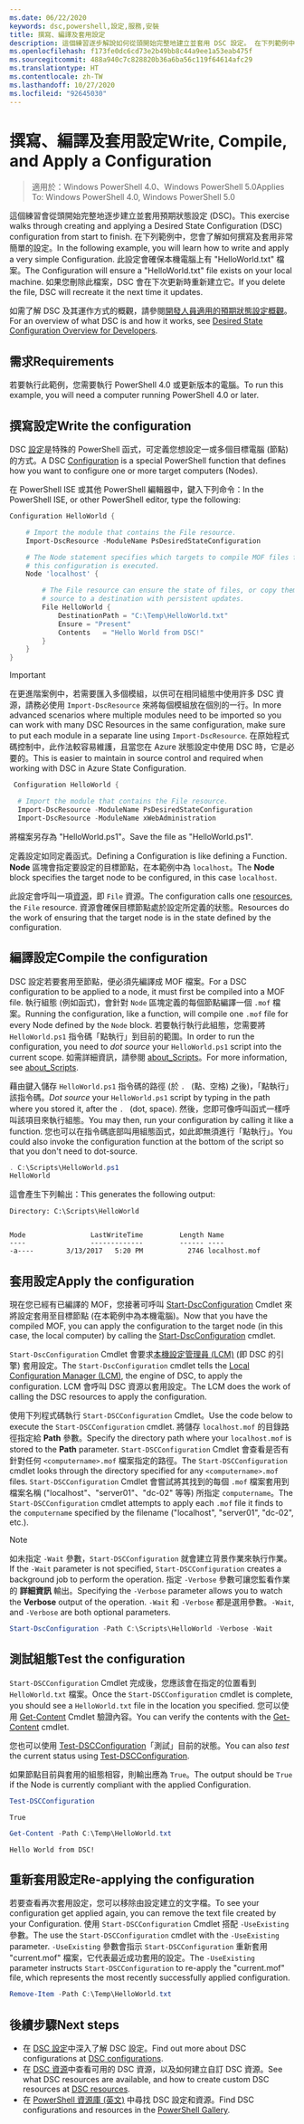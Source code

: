 ```yaml
---
ms.date: 06/22/2020
keywords: dsc,powershell,設定,服務,安裝
title: 撰寫、編譯及套用設定
description: 這個練習逐步解說如何從頭開始完整地建立並套用 DSC 設定。 在下列範例中，您將會了解如何撰寫及套用非常簡單的設定
ms.openlocfilehash: f173fe0dc6cd73e2b49bb8c44a9ee1a53eab475f
ms.sourcegitcommit: 488a940c7c828820b36a6ba56c119f64614afc29
ms.translationtype: HT
ms.contentlocale: zh-TW
ms.lasthandoff: 10/27/2020
ms.locfileid: "92645030"
---
```

# <a name="write-compile-and-apply-a-configuration"></a><span data-ttu-id="7c409-105">撰寫、編譯及套用設定</span><span class="sxs-lookup"><span data-stu-id="7c409-105">Write, Compile, and Apply a Configuration</span></span>

> <span data-ttu-id="7c409-106">適用於：Windows PowerShell 4.0、Windows PowerShell 5.0</span><span class="sxs-lookup"><span data-stu-id="7c409-106">Applies To: Windows PowerShell 4.0, Windows PowerShell 5.0</span></span>

<span data-ttu-id="7c409-107">這個練習會從頭開始完整地逐步建立並套用預期狀態設定 (DSC)。</span><span class="sxs-lookup"><span data-stu-id="7c409-107">This exercise walks through creating and applying a Desired State Configuration (DSC) configuration from start to finish.</span></span> <span data-ttu-id="7c409-108">在下列範例中，您會了解如何撰寫及套用非常簡單的設定。</span><span class="sxs-lookup"><span data-stu-id="7c409-108">In the following example, you will learn how to write and apply a very simple Configuration.</span></span> <span data-ttu-id="7c409-109">此設定會確保本機電腦上有 "HelloWorld.txt" 檔案。</span><span class="sxs-lookup"><span data-stu-id="7c409-109">The Configuration will ensure a "HelloWorld.txt" file exists on your local machine.</span></span>
<span data-ttu-id="7c409-110">如果您刪除此檔案，DSC 會在下次更新時重新建立它。</span><span class="sxs-lookup"><span data-stu-id="7c409-110">If you delete the file, DSC will recreate it the next time it updates.</span></span>

<span data-ttu-id="7c409-111">如需了解 DSC 及其運作方式的概觀，請參閱[開發人員適用的預期狀態設定概觀](../overview/overview.md)。</span><span class="sxs-lookup"><span data-stu-id="7c409-111">For an overview of what DSC is and how it works, see [Desired State Configuration Overview for Developers](../overview/overview.md).</span></span>

## <a name="requirements"></a><span data-ttu-id="7c409-112">需求</span><span class="sxs-lookup"><span data-stu-id="7c409-112">Requirements</span></span>

<span data-ttu-id="7c409-113">若要執行此範例，您需要執行 PowerShell 4.0 或更新版本的電腦。</span><span class="sxs-lookup"><span data-stu-id="7c409-113">To run this example, you will need a computer running PowerShell 4.0 or later.</span></span>

## <a name="write-the-configuration"></a><span data-ttu-id="7c409-114">撰寫設定</span><span class="sxs-lookup"><span data-stu-id="7c409-114">Write the configuration</span></span>

<span data-ttu-id="7c409-115">DSC [設定](configurations.md)是特殊的 PowerShell 函式，可定義您想設定一或多個目標電腦 (節點) 的方式。</span><span class="sxs-lookup"><span data-stu-id="7c409-115">A DSC [Configuration](configurations.md) is a special PowerShell function that defines how you want to configure one or more target computers (Nodes).</span></span>

<span data-ttu-id="7c409-116">在 PowerShell ISE 或其他 PowerShell 編輯器中，鍵入下列命令：</span><span class="sxs-lookup"><span data-stu-id="7c409-116">In the PowerShell ISE, or other PowerShell editor, type the following:</span></span>

```powershell
Configuration HelloWorld {

    # Import the module that contains the File resource.
    Import-DscResource -ModuleName PsDesiredStateConfiguration

    # The Node statement specifies which targets to compile MOF files for, when
    # this configuration is executed.
    Node 'localhost' {

        # The File resource can ensure the state of files, or copy them from a
        # source to a destination with persistent updates.
        File HelloWorld {
            DestinationPath = "C:\Temp\HelloWorld.txt"
            Ensure = "Present"
            Contents   = "Hello World from DSC!"
        }
    }
}
```

> [!IMPORTANT]
> <span data-ttu-id="7c409-117">在更進階案例中，若需要匯入多個模組，以供可在相同組態中使用許多 DSC 資源，請務必使用 `Import-DscResource` 來將每個模組放在個別的一行。</span><span class="sxs-lookup"><span data-stu-id="7c409-117">In more advanced scenarios where multiple modules need to be imported so you can work with many DSC Resources in the same configuration, make sure to put each module in a separate line using `Import-DscResource`.</span></span> <span data-ttu-id="7c409-118">在原始程式碼控制中，此作法較容易維護，且當您在 Azure 狀態設定中使用 DSC 時，它是必要的。</span><span class="sxs-lookup"><span data-stu-id="7c409-118">This is easier to maintain in source control and required when working with DSC in Azure State Configuration.</span></span>
>
> ```powershell
>  Configuration HelloWorld {
>
>   # Import the module that contains the File resource.
>   Import-DscResource -ModuleName PsDesiredStateConfiguration
>   Import-DscResource -ModuleName xWebAdministration
>
> ```

<span data-ttu-id="7c409-119">將檔案另存為 "HelloWorld.ps1"。</span><span class="sxs-lookup"><span data-stu-id="7c409-119">Save the file as "HelloWorld.ps1".</span></span>

<span data-ttu-id="7c409-120">定義設定如同定義函式。</span><span class="sxs-lookup"><span data-stu-id="7c409-120">Defining a Configuration is like defining a Function.</span></span> <span data-ttu-id="7c409-121">**Node** 區塊會指定要設定的目標節點，在本範例中為 `localhost`。</span><span class="sxs-lookup"><span data-stu-id="7c409-121">The **Node** block specifies the target node to be configured, in this case `localhost`.</span></span>

<span data-ttu-id="7c409-122">此設定會呼叫一項[資源](../resources/resources.md)，即 `File` 資源。</span><span class="sxs-lookup"><span data-stu-id="7c409-122">The configuration calls one [resources](../resources/resources.md), the `File` resource.</span></span> <span data-ttu-id="7c409-123">資源會確保目標節點處於設定所定義的狀態。</span><span class="sxs-lookup"><span data-stu-id="7c409-123">Resources do the work of ensuring that the target node is in the state defined by the configuration.</span></span>

## <a name="compile-the-configuration"></a><span data-ttu-id="7c409-124">編譯設定</span><span class="sxs-lookup"><span data-stu-id="7c409-124">Compile the configuration</span></span>

<span data-ttu-id="7c409-125">DSC 設定若要套用至節點，便必須先編譯成 MOF 檔案。</span><span class="sxs-lookup"><span data-stu-id="7c409-125">For a DSC configuration to be applied to a node, it must first be compiled into a MOF file.</span></span> <span data-ttu-id="7c409-126">執行組態 (例如函式)，會針對 `Node` 區塊定義的每個節點編譯一個 `.mof` 檔案。</span><span class="sxs-lookup"><span data-stu-id="7c409-126">Running the configuration, like a function, will compile one `.mof` file for every Node defined by the `Node` block.</span></span> <span data-ttu-id="7c409-127">若要執行執行此組態，您需要將`HelloWorld.ps1` 指令碼「點執行」到目前的範圍。</span><span class="sxs-lookup"><span data-stu-id="7c409-127">In order to run the configuration, you need to _dot source_ your `HelloWorld.ps1` script into the current scope.</span></span> <span data-ttu-id="7c409-128">如需詳細資訊，請參閱 [about_Scripts](/powershell/module/microsoft.powershell.core/about/about_scripts#script-scope-and-dot-sourcing)。</span><span class="sxs-lookup"><span data-stu-id="7c409-128">For more information, see [about_Scripts](/powershell/module/microsoft.powershell.core/about/about_scripts#script-scope-and-dot-sourcing).</span></span>

<!-- markdownlint-disable MD038 -->
<span data-ttu-id="7c409-129">藉由鍵入儲存 `HelloWorld.ps1` 指令碼的路徑 (於 `. ` (點、空格) 之後)，「點執行」該指令碼。</span><span class="sxs-lookup"><span data-stu-id="7c409-129">_Dot source_ your `HelloWorld.ps1` script by typing in the path where you stored it, after the `. ` (dot, space).</span></span> <span data-ttu-id="7c409-130">然後，您即可像呼叫函式一樣呼叫該項目來執行組態。</span><span class="sxs-lookup"><span data-stu-id="7c409-130">You may then, run your configuration by calling it like a function.</span></span> <span data-ttu-id="7c409-131">您也可以在指令碼底部叫用組態函式，如此即無須進行「點執行」。</span><span class="sxs-lookup"><span data-stu-id="7c409-131">You could also invoke the configuration function at the bottom of the script so that you don't need to dot-source.</span></span>
<!-- markdownlint-enable MD038 -->

```powershell
. C:\Scripts\HelloWorld.ps1
HelloWorld
```

<span data-ttu-id="7c409-132">這會產生下列輸出：</span><span class="sxs-lookup"><span data-stu-id="7c409-132">This generates the following output:</span></span>

```Output
Directory: C:\Scripts\HelloWorld


Mode                LastWriteTime         Length Name
----                -------------         ------ ----
-a----        3/13/2017   5:20 PM           2746 localhost.mof
```

## <a name="apply-the-configuration"></a><span data-ttu-id="7c409-133">套用設定</span><span class="sxs-lookup"><span data-stu-id="7c409-133">Apply the configuration</span></span>

<span data-ttu-id="7c409-134">現在您已經有已編譯的 MOF，您接著可呼叫 [Start-DscConfiguration](/powershell/module/psdesiredstateconfiguration/start-dscconfiguration) Cmdlet 來將設定套用至目標節點 (在本範例中為本機電腦)。</span><span class="sxs-lookup"><span data-stu-id="7c409-134">Now that you have the compiled MOF, you can apply the configuration to the target node (in this case, the local computer) by calling the [Start-DscConfiguration](/powershell/module/psdesiredstateconfiguration/start-dscconfiguration) cmdlet.</span></span>

<span data-ttu-id="7c409-135">`Start-DscConfiguration` Cmdlet 會要求[本機設定管理員 (LCM)](../managing-nodes/metaConfig.md) (即 DSC 的引擎) 套用設定。</span><span class="sxs-lookup"><span data-stu-id="7c409-135">The `Start-DscConfiguration` cmdlet tells the [Local Configuration Manager (LCM)](../managing-nodes/metaConfig.md), the engine of DSC, to apply the configuration.</span></span> <span data-ttu-id="7c409-136">LCM 會呼叫 DSC 資源以套用設定。</span><span class="sxs-lookup"><span data-stu-id="7c409-136">The LCM does the work of calling the DSC resources to apply the configuration.</span></span>

<span data-ttu-id="7c409-137">使用下列程式碼執行 `Start-DSCConfiguration` Cmdlet。</span><span class="sxs-lookup"><span data-stu-id="7c409-137">Use the code below to execute the `Start-DSCConfiguration` cmdlet.</span></span> <span data-ttu-id="7c409-138">將儲存 `localhost.mof` 的目錄路徑指定給 **Path** 參數。</span><span class="sxs-lookup"><span data-stu-id="7c409-138">Specify the directory path where your `localhost.mof` is stored to the **Path** parameter.</span></span> <span data-ttu-id="7c409-139">`Start-DSCConfiguration` Cmdlet 會查看是否有針對任何 `<computername>.mof` 檔案指定的路徑。</span><span class="sxs-lookup"><span data-stu-id="7c409-139">The `Start-DSCConfiguration` cmdlet looks through the directory specified for any `<computername>.mof` files.</span></span> <span data-ttu-id="7c409-140">`Start-DSCConfiguration` Cmdlet 會嘗試將其找到的每個 `.mof` 檔案套用到檔案名稱 ("localhost"、"server01"、"dc-02" 等等) 所指定 `computername`。</span><span class="sxs-lookup"><span data-stu-id="7c409-140">The `Start-DSCConfiguration` cmdlet attempts to apply each `.mof` file it finds to the `computername` specified by the filename ("localhost", "server01", "dc-02", etc.).</span></span>

> [!NOTE]
> <span data-ttu-id="7c409-141">如未指定 `-Wait` 參數，`Start-DSCConfiguration` 就會建立背景作業來執行作業。</span><span class="sxs-lookup"><span data-stu-id="7c409-141">If the `-Wait` parameter is not specified, `Start-DSCConfiguration` creates a background job to perform the operation.</span></span> <span data-ttu-id="7c409-142">指定 `-Verbose` 參數可讓您監看作業的 **詳細資訊** 輸出。</span><span class="sxs-lookup"><span data-stu-id="7c409-142">Specifying the `-Verbose` parameter allows you to watch the **Verbose** output of the operation.</span></span> <span data-ttu-id="7c409-143">`-Wait` 和 `-Verbose` 都是選用參數。</span><span class="sxs-lookup"><span data-stu-id="7c409-143">`-Wait`, and `-Verbose` are both optional parameters.</span></span>

```powershell
Start-DscConfiguration -Path C:\Scripts\HelloWorld -Verbose -Wait
```

## <a name="test-the-configuration"></a><span data-ttu-id="7c409-144">測試組態</span><span class="sxs-lookup"><span data-stu-id="7c409-144">Test the configuration</span></span>

<span data-ttu-id="7c409-145">`Start-DSCConfiguration` Cmdlet 完成後，您應該會在指定的位置看到 `HelloWorld.txt` 檔案。</span><span class="sxs-lookup"><span data-stu-id="7c409-145">Once the `Start-DSCConfiguration` cmdlet is complete, you should see a `HelloWorld.txt` file in the location you specified.</span></span> <span data-ttu-id="7c409-146">您可以使用 [Get-Content](/powershell/module/microsoft.powershell.management/get-content) Cmdlet 驗證內容。</span><span class="sxs-lookup"><span data-stu-id="7c409-146">You can verify the contents with the [Get-Content](/powershell/module/microsoft.powershell.management/get-content) cmdlet.</span></span>

<span data-ttu-id="7c409-147">您也可以使用 [Test-DSCConfiguration](/powershell/module/psdesiredstateconfiguration/Test-DSCConfiguration)「測試」目前的狀態。</span><span class="sxs-lookup"><span data-stu-id="7c409-147">You can also _test_ the current status using [Test-DSCConfiguration](/powershell/module/psdesiredstateconfiguration/Test-DSCConfiguration).</span></span>

<span data-ttu-id="7c409-148">如果節點目前與套用的組態相容，則輸出應為 `True`。</span><span class="sxs-lookup"><span data-stu-id="7c409-148">The output should be `True` if the Node is currently compliant with the applied Configuration.</span></span>

```powershell
Test-DSCConfiguration
```

```Output
True
```

```powershell
Get-Content -Path C:\Temp\HelloWorld.txt
```

```Output
Hello World from DSC!
```

## <a name="re-applying-the-configuration"></a><span data-ttu-id="7c409-149">重新套用設定</span><span class="sxs-lookup"><span data-stu-id="7c409-149">Re-applying the configuration</span></span>

<span data-ttu-id="7c409-150">若要查看再次套用設定，您可以移除由設定建立的文字檔。</span><span class="sxs-lookup"><span data-stu-id="7c409-150">To see your configuration get applied again, you can remove the text file created by your Configuration.</span></span> <span data-ttu-id="7c409-151">使用 `Start-DSCConfiguration` Cmdlet 搭配 `-UseExisting` 參數。</span><span class="sxs-lookup"><span data-stu-id="7c409-151">The use the `Start-DSCConfiguration` cmdlet with the `-UseExisting` parameter.</span></span> <span data-ttu-id="7c409-152">`-UseExisting` 參數會指示 `Start-DSCConfiguration` 重新套用 "current.mof" 檔案，它代表最近成功套用的設定。</span><span class="sxs-lookup"><span data-stu-id="7c409-152">The `-UseExisting` parameter instructs `Start-DSCConfiguration` to re-apply the "current.mof" file, which represents the most recently successfully applied configuration.</span></span>

```powershell
Remove-Item -Path C:\Temp\HelloWorld.txt
```

## <a name="next-steps"></a><span data-ttu-id="7c409-153">後續步驟</span><span class="sxs-lookup"><span data-stu-id="7c409-153">Next steps</span></span>

- <span data-ttu-id="7c409-154">在 [DSC 設定](configurations.md)中深入了解 DSC 設定。</span><span class="sxs-lookup"><span data-stu-id="7c409-154">Find out more about DSC configurations at [DSC configurations](configurations.md).</span></span>
- <span data-ttu-id="7c409-155">在 [DSC 資源](../resources/resources.md)中查看可用的 DSC 資源，以及如何建立自訂 DSC 資源。</span><span class="sxs-lookup"><span data-stu-id="7c409-155">See what DSC resources are available, and how to create custom DSC resources at [DSC resources](../resources/resources.md).</span></span>
- <span data-ttu-id="7c409-156">在 [PowerShell 資源庫 (英文)](https://www.powershellgallery.com/) 中尋找 DSC 設定和資源。</span><span class="sxs-lookup"><span data-stu-id="7c409-156">Find DSC configurations and resources in the [PowerShell Gallery](https://www.powershellgallery.com/).</span></span>
